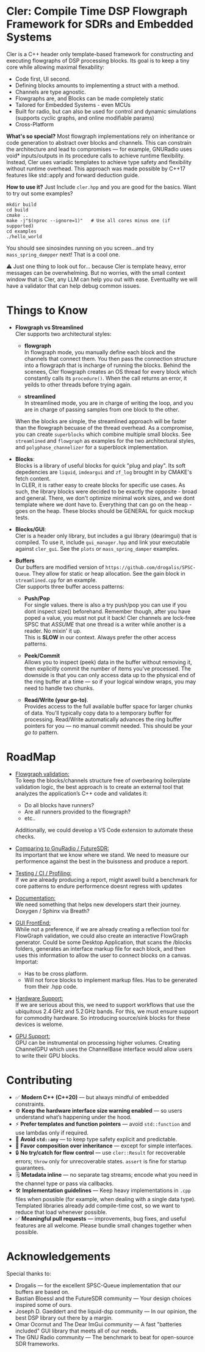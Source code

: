 # Cler: Compile Time DSP Flowgraph Framework for SDRs and Embedded Systems

Cler is a C++ header only template-based framework for constructing and executing flowgraphs of DSP processing blocks.
Its goal is to keep a tiny core while allowing maximal flexability:

* Code first, UI second.
* Defining blocks amounts to implementing a struct with a method.
* Channels are type agnostic.
* Flowgraphs are, and Blocks can be made completely static
* Tailored for Embedded Systems -  even MCUs
* Built for radio, but can also be used for control and dynamic simulations (supports cyclic graphs, and online modifiable params)
* Cross-Platform

**What's so special?** Most flowgraph implementations rely on inheritance or code generation to abstract over blocks and channels. This can constrain the architecture and lead to compromises — for example, GNURadio uses void* inputs/outputs in its procedure calls to achieve runtime flexibility. Instead, Cler uses variadic templates to achieve type safety and flexibility without runtime overhead. This approach was made possible by C++17 features like std::apply and forward deduction guide.

**How to use it?** Just Include `cler.hpp` and you are good for the basics.
Want to try out some examples?
```
mkdir build
cd build
cmake ..
make -j"$(nproc --ignore=1)"   # Use all cores minus one (if supported)
cd examples
./hello_world
```
You should see sinosindes running on you screen...and try `mass_spring_dampper` next! That is a cool one.

⚠️ Just one thing to look out for... because Cler is template heavy, error messages can be overwhelming. But no worries, with the small context window that is Cler, any LLM can help you out with ease. Eventuallty we will have a validator that can help debug common issues.

# Things to Know

* **Flowgraph vs Streamlined** </br>
Cler supports two architectural styles:
    * **flowgraph** </br>
    In flowgraph mode, you manually define each block and the channels that connect them. You then pass the connection structure into a flowgraph that is incharge of running the blocks. Behind the scenees, Cler flowgraph creates an OS thread for every block which constantly calls its `procedure()`. When the call returns an error, it yeilds to other threads before trying again.

    * **streamlined** </br>
    In streamlined mode, you are in charge of writing the loop, and you are in charge of passing samples from one block to the other.

    When the blocks are simple, the streamlined approach will be faster than the flowgraph becuase of the thread overhead. As a compromise, you can create `superblocks` which combine multiple small blocks.
    See `streamlined` and  `flowgraph` as examples for the two architectural styles, and `polyphase_channelizer` for a superblock implementation.

* **Blocks**: </br>
Blocks is a library of useful blocks for quick "plug and play". Its soft depedencies are `liquid`, `imdeargui` and `zf_log` brought in by CMAKE's fetch content. </br>
In CLER, it is rather easy to create blocks for specific use cases. As such, the library blocks were decided to be exactly the opposite - broad and general. There, we don't optimize minimal work sizes, and we dont template where we dont have to. Everything that can go on the heap - goes on the heap. These blocks should be GENERAL for quick mockup tests.

* **Blocks/GUI**: </br>
Cler is a header only library, but includes a gui library (dearimgui) that is compiled. To use it, include `gui_manager.hpp` and link your executable against `cler_gui`. See the `plots` or `mass_spring_damper` examples.

* **Buffers** </br>
Our buffers are modified version of `https://github.com/drogalis/SPSC-Queue`. They allow for static or heap allocation. See the gain block in `streamlined.cpp` for an example.</br> 
Cler supports three buffer access patterns: 
    * **Push/Pop** </br>
    For single values. there is also a try push/pop you can use if you dont inspect size() beforehand.
    Remember though, after you have poped a value, you must not put it back! Cler channels are lock-free SPSC that *ASSUME* that one thread is a writer while another is a reader. No mixin' it up. </br>
    This is **SLOW** in our context. Always prefer the other access patterns.

    * **Peek/Commit** </br>
    Allows you to inspect (peek) data in the buffer without removing it, then explicitly commit the number of items you’ve processed.
    The downside is that you can only access data up to the physical end of the ring buffer at a time — so if your logical window wraps, you may need to handle two chunks.

    * **Read/Write (your go-to)**. </br>
    Provides access to the full available buffer space for larger chunks of data. You’ll typically copy data to a temporary buffer for processing. Read/Write automatically advances the ring buffer pointers for you — no manual commit needed. This should be your *go to* pattern.

# RoadMap
* <ins>Flowgraph validation:</ins><br/>
To keep the blocks/channels structure free of overbearing boilerplate validation logic, the best approach is to create an external tool that analyzes the application’s C++ code and validates it:
   - Do all blocks have runners?
   - Are all runners provided to the flowgraph?
   - etc..

    Additionally, we could develop a VS Code extension to automate these checks.

* <ins>Comparing to GnuRadio / FutureSDR:</ins> </br>
Its important that we know where we stand. We need to measure our performence against the best in the buissness and produce a report.

* <ins>Testing / CI / Profiling:</ins> </br>
If we are already producing a report, might aswell build a benchmark for core patterns to endure performence doesnt regress with updates

* <ins>Documentation:</ins> </br>
We need something that helps new developers start their journey. Doxygen / Sphinx via Breath? 

* <ins>GUI FrontEnd:</ins> </br>
While not a preference, if we are already creating a reflection tool for FlowGraph validation, we could also create an interactive FlowGraph generator. Could be some Desktop Application, that scans the /blocks folders, generates an interface markup file for each block, and then uses this information to allow the user to connect blocks on a canvas.
Importat:
    - Has to be cross platform.
    - Will not force blocks to implement markup files. Has to be generated from their .hpp code.

* <ins>Hardware Support:</ins> </br>
If we are serious about this, we need to support workflows that use the ubiquitous 2.4 GHz and 5.2 GHz bands. For this, we must ensure support for commodity hardware. So introducing source/sink blocks for these devices is welome.

* <ins>GPU Support:</ins> </br>
GPU can be instrumental on processing higher volumes. Creating ChannelGPU which uses the ChannelBase interface would allow users to write their GPU blocks.

# Contributing
- ✅ **Modern C++ (C++20)** — but always mindful of embedded constraints.
- ⚙️ **Keep the hardware interface size warning enabled** — so users understand what’s happening under the hood.
- ⚡ **Prefer templates and function pointers** — avoid `std::function` and use lambdas only if required.
- 🧩 **Avoid `std::any`** — to keep type safety explicit and predictable.
- 🔗 **Favor composition over inheritance** — except for simple interfaces.
- 🔒 **No try/catch for flow control** — use `cler::Result` for recoverable errors; `throw` only for unrecoverable states. `assert` is fine for startup guarantees.
- 🗒️ **Metadata inline** — no separate tag streams; encode what you need in the channel type or pass via callbacks.
- 🛠️ **Implementation guidelines** — Keep heavy implementations in `.cpp` files when possible (for example, when dealing with a single data type). Templated libraries already add compile-time cost, so we want to reduce that load whenever possible.
- ✅ **Meaningful pull requests** — improvements, bug fixes, and useful features are all welcome. Please bundle small changes together when possible.

# Acknowledgements
Special thanks to:
* Drogalis — for the excellent SPSC-Queue implementation that our buffers are based on.
* Bastian Bloessl and the FutureSDR community — Your design choices inspired some of ours.
* Joseph D. Gaeddert and the liquid-dsp community — In our opinion, the best DSP library out there by a margin.
* Omar Ocornut and The Dear ImGui community — A fast "batteries included" GUI library that meets all of our needs.
* The GNU Radio community — The benchmark to beat for open-source SDR frameworks.
